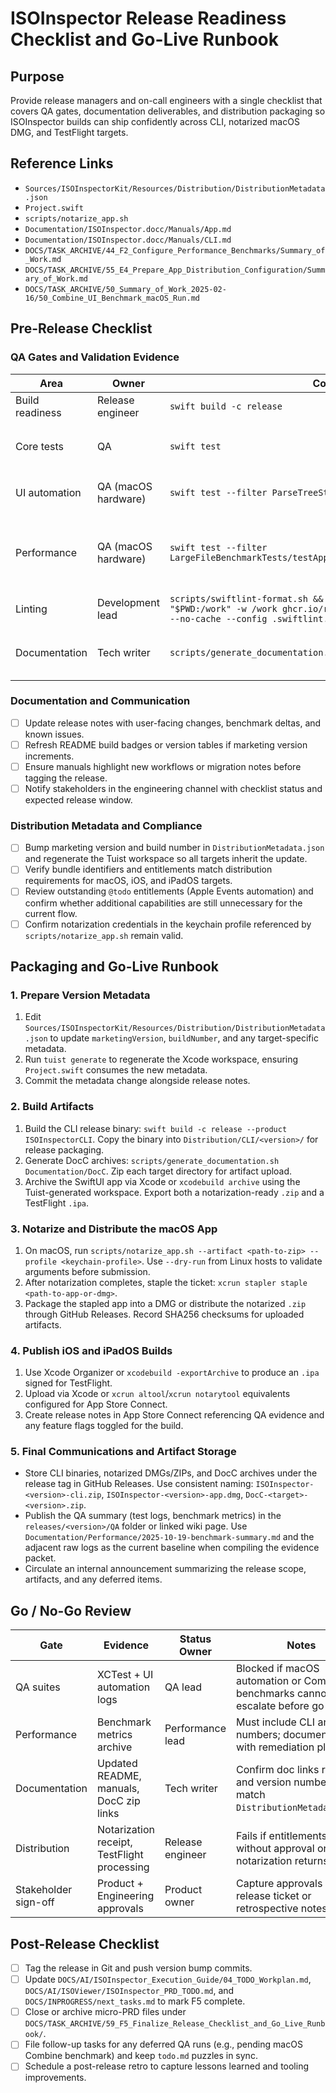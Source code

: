 # ISOInspector Release Readiness Checklist and Go-Live Runbook

## Purpose

Provide release managers and on-call engineers with a single checklist that covers QA gates, documentation deliverables, and distribution packaging so ISOInspector builds can ship confidently across CLI, notarized macOS DMG, and TestFlight targets.

## Reference Links

- `Sources/ISOInspectorKit/Resources/Distribution/DistributionMetadata.json`
- `Project.swift`
- `scripts/notarize_app.sh`
- `Documentation/ISOInspector.docc/Manuals/App.md`
- `Documentation/ISOInspector.docc/Manuals/CLI.md`
- `DOCS/TASK_ARCHIVE/44_F2_Configure_Performance_Benchmarks/Summary_of_Work.md`
- `DOCS/TASK_ARCHIVE/55_E4_Prepare_App_Distribution_Configuration/Summary_of_Work.md`
- `DOCS/TASK_ARCHIVE/50_Summary_of_Work_2025-02-16/50_Combine_UI_Benchmark_macOS_Run.md`

## Pre-Release Checklist

### QA Gates and Validation Evidence

| Area | Owner | Command or Artifact | Evidence Captured |
| --- | --- | --- | --- |
| Build readiness | Release engineer | `swift build -c release` | Attach build log with commit SHA. |
| Core tests | QA | `swift test` | Store XCTest report including `LargeFileBenchmarkTests` baseline values. |
| UI automation | QA (macOS hardware) | `swift test --filter ParseTreeStreamingSelectionAutomationTests` | Upload video/logs; note blockers if macOS UI runner unavailable. |
| Performance | QA (macOS hardware) | `swift test --filter LargeFileBenchmarkTests/testAppEventBridgeDeliversUpdatesWithinLatencyBudget` | Capture latency/CPU/memory metrics and confirm against thresholds; document skips if Combine unavailable. |
| Linting | Development lead | `scripts/swiftlint-format.sh && docker run --rm -u "$(id -u):$(id -g)" -v "$PWD:/work" -w /work ghcr.io/realm/swiftlint:0.53.0 swiftlint lint --strict --no-cache --config .swiftlint.yml` | Archive lint log showing no violations. |
| Documentation | Tech writer | `scripts/generate_documentation.sh` | Publish DocC archives under `Documentation/DocC/` and link in release notes. |

### Documentation and Communication

- [ ] Update release notes with user-facing changes, benchmark deltas, and known issues.
- [ ] Refresh README build badges or version tables if marketing version increments.
- [ ] Ensure manuals highlight new workflows or migration notes before tagging the release.
- [ ] Notify stakeholders in the engineering channel with checklist status and expected release window.

### Distribution Metadata and Compliance

- [ ] Bump marketing version and build number in `DistributionMetadata.json` and regenerate the Tuist workspace so all targets inherit the update.
- [ ] Verify bundle identifiers and entitlements match distribution requirements for macOS, iOS, and iPadOS targets.
- [ ] Review outstanding `@todo` entitlements (Apple Events automation) and confirm whether additional capabilities are still unnecessary for the current flow.
- [ ] Confirm notarization credentials in the keychain profile referenced by `scripts/notarize_app.sh` remain valid.

## Packaging and Go-Live Runbook

### 1. Prepare Version Metadata

1. Edit `Sources/ISOInspectorKit/Resources/Distribution/DistributionMetadata.json` to update `marketingVersion`, `buildNumber`, and any target-specific metadata.
1. Run `tuist generate` to regenerate the Xcode workspace, ensuring `Project.swift` consumes the new metadata.
1. Commit the metadata change alongside release notes.

### 2. Build Artifacts

1. Build the CLI release binary: `swift build -c release --product ISOInspectorCLI`. Copy the binary into `Distribution/CLI/<version>/` for release packaging.
1. Generate DocC archives: `scripts/generate_documentation.sh Documentation/DocC`. Zip each target directory for artifact upload.
1. Archive the SwiftUI app via Xcode or `xcodebuild archive` using the Tuist-generated workspace. Export both a notarization-ready `.zip` and a TestFlight `.ipa`.

### 3. Notarize and Distribute the macOS App

1. On macOS, run `scripts/notarize_app.sh --artifact <path-to-zip> --profile <keychain-profile>`. Use `--dry-run` from Linux hosts to validate arguments before submission.
1. After notarization completes, staple the ticket: `xcrun stapler staple <path-to-app-or-dmg>`.
1. Package the stapled app into a DMG or distribute the notarized `.zip` through GitHub Releases. Record SHA256 checksums for uploaded artifacts.

### 4. Publish iOS and iPadOS Builds

1. Use Xcode Organizer or `xcodebuild -exportArchive` to produce an `.ipa` signed for TestFlight.
1. Upload via Xcode or `xcrun altool`/`xcrun notarytool` equivalents configured for App Store Connect.
1. Create release notes in App Store Connect referencing QA evidence and any feature flags toggled for the build.

### 5. Final Communications and Artifact Storage

- Store CLI binaries, notarized DMGs/ZIPs, and DocC archives under the release tag in GitHub Releases. Use consistent naming: `ISOInspector-<version>-cli.zip`, `ISOInspector-<version>-app.dmg`, `DocC-<target>-<version>.zip`.
- Publish the QA summary (test logs, benchmark metrics) in the `releases/<version>/QA` folder or linked wiki page. Use `Documentation/Performance/2025-10-19-benchmark-summary.md` and the adjacent raw logs as the current baseline when compiling the evidence packet.
- Circulate an internal announcement summarizing the release scope, artifacts, and any deferred items.

## Go / No-Go Review

| Gate | Evidence | Status Owner | Notes |
| --- | --- | --- | --- |
| QA suites | XCTest + UI automation logs | QA lead | Blocked if macOS automation or Combine benchmarks cannot run; escalate before go-live. |
| Performance | Benchmark metrics archive | Performance lead | Must include CLI and UI numbers; document skips with remediation plan. |
| Documentation | Updated README, manuals, DocC zip links | Tech writer | Confirm doc links resolve and version numbers match `DistributionMetadata.json`. |
| Distribution | Notarization receipt, TestFlight processing | Release engineer | Fails if entitlements change without approval or notarization returns errors. |
| Stakeholder sign-off | Product + Engineering approvals | Product owner | Capture approvals in release ticket or retrospective notes. |

## Post-Release Checklist

- [ ] Tag the release in Git and push version bump commits.
- [ ] Update `DOCS/AI/ISOInspector_Execution_Guide/04_TODO_Workplan.md`, `DOCS/AI/ISOViewer/ISOInspector_PRD_TODO.md`, and `DOCS/INPROGRESS/next_tasks.md` to mark F5 complete.
- [ ] Close or archive micro-PRD files under `DOCS/TASK_ARCHIVE/59_F5_Finalize_Release_Checklist_and_Go_Live_Runbook/`.
- [ ] File follow-up tasks for any deferred QA runs (e.g., pending macOS Combine benchmark) and keep `todo.md` puzzles in sync.
- [ ] Schedule a post-release retro to capture lessons learned and tooling improvements.
